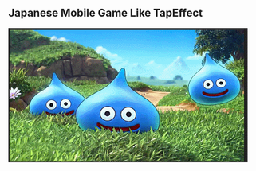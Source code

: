 ## Japanese Mobile Game Like TapEffect

![image](https://raw.githubusercontent.com/setsuodu/TapEffect/master/GIF.gif)
